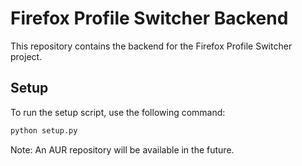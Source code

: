 # Firefox Profile Switcher Backend

This repository contains the backend for the Firefox Profile Switcher project.

## Setup

To run the setup script, use the following command:

```bash
python setup.py
```

Note: An AUR repository will be available in the future.